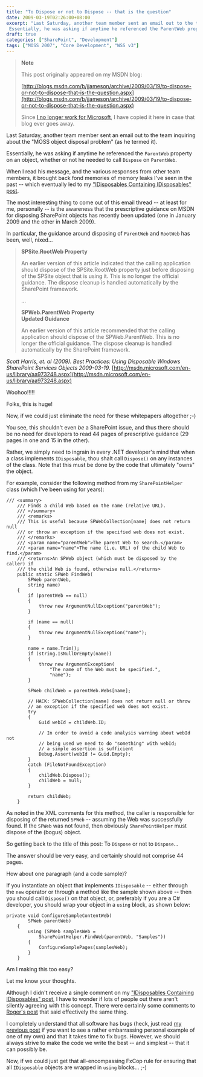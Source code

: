 ```yaml
---
title: "To Dispose or not to Dispose -- that is the question"
date: 2009-03-19T02:26:00+08:00
excerpt: "Last Saturday, another team member sent an email out to the team inquiring about the \"MOSS object disposal problem\" (as he termed it). 
 Essentially, he was asking if anytime he referenced the ParentWeb property on an object, whether or not he needed..."
draft: true
categories: ["SharePoint", "Development"]
tags: ["MOSS 2007", "Core Development", "WSS v3"]
---
```


> **Note**
> 
> 
> 	This post originally appeared on my MSDN blog:  
>   
> 
> 
> [http://blogs.msdn.com/b/jjameson/archive/2009/03/19/to-dispose-or-not-to-dispose-that-is-the-question.aspx](http://blogs.msdn.com/b/jjameson/archive/2009/03/19/to-dispose-or-not-to-dispose-that-is-the-question.aspx)
> 
> 
> Since
> 	[I no longer work for Microsoft](/blog/jjameson/archive/2011/09/02/last-day-with-microsoft.aspx), I have copied it here in case that blog 
> 	ever goes away.


Last Saturday, another team member sent an email out to the team inquiring about  the "MOSS object disposal problem" (as he termed it).

Essentially, he was asking if anytime he referenced the `ParentWeb`  property on an object, whether or not he needed to call `Dispose` on `ParentWeb`.

When I read his message, and the various responses from other team members, it  brought back fond memories of memory leaks I've seen in the past -- which eventually  led to my ["IDisposables Containing IDisposables" post](/blog/jjameson/archive/2008/04/09/memory-leak-in-splimitedwebpartmanager-a-k-a-idisposables-containing-idisposables.aspx).

The most interesting thing to come out of this email thread -- at least for me,  personally -- is the awareness that the prescriptive guidance on MSDN for disposing  SharePoint objects has recently been updated (one in January 2009 and the other  in March 2009).

In particular, the guidance around disposing of `ParentWeb` and `RootWeb` has been, well, nixed...


> **SPSite.RootWeb Property**  
> 
> An earlier version of this article indicated that the calling application should 
> dispose of the SPSite.RootWeb property just before disposing of the SPSite object 
> that is using it. This is no longer the official guidance. The dispose cleanup 
> is handled automatically by the SharePoint framework.
> 
> ...
> 
> **SPWeb.ParentWeb Property**  
> **Updated Guidance**  
> 
> An earlier version of this article recommended that the calling application 
> should dispose of the SPWeb.ParentWeb. This is no longer the official guidance. 
> The dispose cleanup is handled automatically by the SharePoint framework.


<cite>Scott Harris, et. al (2009). Best Practices: Using Disposable Windows SharePoint Services Objects 2009-03-19.</cite>
[http://msdn.microsoft.com/en-us/library/aa973248.aspx](http://msdn.microsoft.com/en-us/library/aa973248.aspx)


Woohoo!!!!!

Folks, this is huge!

Now, if we could just eliminate the need for these whitepapers altogether ;-)

You see, this shouldn't even *be* a SharePoint issue, and thus there should  be no need for developers to read 44 pages of prescriptive guidance (29 pages in  one and 15 in the other).

Rather, we simply need to ingrain in every .NET developer's mind that when a  class implements `IDisposable`, thou shalt call `Dispose()`  on any instances of the class. Note that this must be done by the code that ultimately  "owns" the object.

For example, consider the following method from my `SharePointHelper`  class (which I've been using for years):



    /// <summary>
        /// Finds a child Web based on the name (relative URL).
        /// </summary>
        /// <remarks>
        /// This is useful because SPWebCollection[name] does not return null
        /// or throw an exception if the specified web does not exist.
        /// </remarks>
        /// <param name="parentWeb">The parent Web to search.</param>
        /// <param name="name">The name (i.e. URL) of the child Web to find.</param>
        /// <returns>An SPWeb object (which must be disposed by the caller) if
        /// the child Web is found, otherwise null.</returns>
        public static SPWeb FindWeb(
            SPWeb parentWeb,
            string name)
        {
            if (parentWeb == null)
            {
                throw new ArgumentNullException("parentWeb");
            }
    
            if (name == null)
            {
                throw new ArgumentNullException("name");
            }
    
            name = name.Trim();
            if (string.IsNullOrEmpty(name))
            {
                throw new ArgumentException(
                    "The name of the Web must be specified.",
                    "name");
            }
    
            SPWeb childWeb = parentWeb.Webs[name];
    
            // HACK: SPWebCollection[name] does not return null or throw
            // an exception if the specified web does not exist.
            try
            {
                Guid webId = childWeb.ID;
    
                // In order to avoid a code analysis warning about webId not
                // being used we need to do "something" with webId;
                // a simple assertion is sufficient
                Debug.Assert(webId != Guid.Empty);
            }
            catch (FileNotFoundException)
            {
                childWeb.Dispose();
                childWeb = null;
            }
    
            return childWeb;
        }



As noted in the XML comments for this method, the caller is responsible for disposing  of the returned `SPWeb` -- assuming the Web was successfully found. If  the `SPWeb` was not found, then obviously `SharePointHelper`  must dispose of the (bogus) object.

So getting back to the title of this post: To `Dispose` or not to `Dispose`...

The answer should be very easy, and certainly should not comprise 44 pages.

How about one paragraph (and a code sample)?

If you instantiate an object that implements `IDisposable` -- either  through the `new` operator or through a method like the sample shown  above -- then you should call `Dispose()` on that object, or, preferably  if you are a C# developer, you should wrap your object in a `using` block,  as shown below:



    private void ConfigureSampleContentWeb(
            SPWeb parentWeb)
        {
            using (SPWeb samplesWeb =
                SharePointHelper.FindWeb(parentWeb, "Samples"))
            {
                ConfigureSamplePages(samplesWeb);
            }
        }



Am I making this too easy?

Let me know your thoughts.

Although I didn't receive a single comment on my ["IDisposables Containing IDisposables" post](/blog/jjameson/archive/2008/04/09/memory-leak-in-splimitedwebpartmanager-a-k-a-idisposables-containing-idisposables.aspx), I have to wonder if lots of people  out there aren't silently agreeing with this concept. There were certainly some  comments to [Roger's post](http://blogs.msdn.com/rogerla/archive/2008/02/12/sharepoint-2007-and-wss-3-0-dispose-patterns-by-example.aspx) that said effectively the same thing.

I completely understand that all software has bugs (heck, just read [my previous post](/blog/jjameson/archive/2009/03/19/argumentnullexception-with-optional-publishingpage-description-property-with-some-thoughts-on-breaking-the-build-too.aspx) if you want to see a rather embarrassing personal example of  one of my own) and that it takes time to fix bugs. However, we should always strive  to make the code we write the best -- and simplest -- that it can possibly be.

Now, if we could just get that all-encompassing FxCop rule for ensuring that  all `IDisposable` objects are wrapped in `using` blocks...  ;-)

